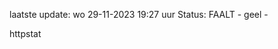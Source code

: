 laatste update: 
wo 29-11-2023 19:27   uur 
Status: FAALT - geel - 
<div class="service Y">httpstat</div>